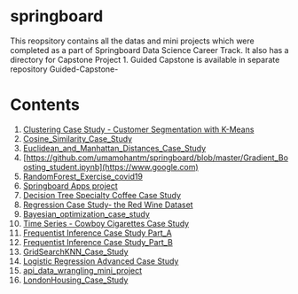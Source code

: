 # springboard

This reopsitory contains all the datas and mini projects which were completed as a part of Springboard Data Science Career Track. It also has a directory for Capstone Project 1.
Guided Capstone is available in separate repository Guided-Capstone-

# Contents

1. [Clustering Case Study - Customer Segmentation with K-Means](https://github.com/umamohantm/springboard/blob/master/Clustering%20Case%20Study%20-%20Customer%20Segmentation%20with%20K-Means%20-%20Tier%203%20(1).ipynb)
2. [Cosine_Similarity_Case_Study](https://github.com/umamohantm/springboard/blob/master/Cosine_Similarity_Case_Study.ipynb)
3. [Euclidean_and_Manhattan_Distances_Case_Study ](https://github.com/umamohantm/springboard/blob/master/Euclidean_and_Manhattan_Distances_Case_Study%20(1).ipynb)
4. [https://github.com/umamohantm/springboard/blob/master/Gradient_Boosting_student.ipynb](https://www.google.com)
5. [RandomForest_Exercise_covid19](https://github.com/umamohantm/springboard/blob/master/RandomForest_Exercise_covid19.ipynb)
6. [Springboard Apps project](https://github.com/umamohantm/springboard/blob/master/Springboard%20Apps%20project%20-%20Tier%203%20-%20Complete.ipynb)
7. [Decision Tree Specialty Coffee Case Study](https://github.com/umamohantm/springboard/blob/master/Springboard%20Decision%20Tree%20Specialty%20Coffee%20Case%20Study%20-%20Tier%203%20(1).ipynb)
8. [Regression Case Study- the Red Wine Dataset](https://github.com/umamohantm/springboard/blob/master/Springboard%20Regression%20Case%20Study%2C%20Unit%208%20-%20the%20Red%20Wine%20Dataset%20-%20Tier%203%20(1).ipynb)
9. [Bayesian_optimization_case_study](https://github.com/umamohantm/springboard/blob/master/Bayesian%20Optimization/Bayesian_optimization_case_study.ipynb)
10. [Time Series - Cowboy Cigarettes Case Study](https://github.com/umamohantm/springboard/blob/master/Cowboy%20Cigarettes:%20A%20Time%20Series%20Investigation/Cowboy%20Cigarettes%20Case%20Study%20-%20Tier%203.ipynb) 
11. [Frequentist Inference Case Study Part_A](https://github.com/umamohantm/springboard/blob/master/Frequentist%20Inference/Frequentist%20Inference%20Case%20Study%20-%20Part%20A%20(3).ipynb) 
12. [Frequentist Inference Case Study_Part_B](https://github.com/umamohantm/springboard/blob/master/Frequentist%20Inference/Frequentist%20Inference%20Case%20Study%20-%20Part%20B%20(2).ipynb) 
13. [GridSearchKNN_Case_Study](https://github.com/umamohantm/springboard/blob/master/GridSearchKNN/GridSearchKNN_Case_Study.ipynb)
14. [Logistic Regression Advanced Case Study](https://github.com/umamohantm/springboard/blob/master/logistic%20regression/Springboard%20Logistic%20Regression%20Advanced%20Case%20Study.ipynb)
15. [api_data_wrangling_mini_project](https://github.com/umamohantm/springboard/blob/master/api_data_wrangling_mini_project.ipynb)
16. [LondonHousing_Case_Study](https://github.com/umamohantm/springboard/blob/master/Case%20Study%20-%20London%20Housing.ipynb)
